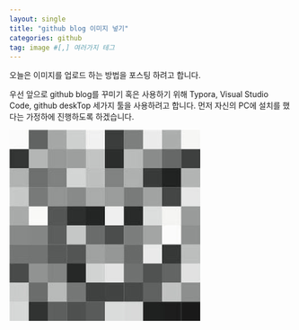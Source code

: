 ```yaml
---
layout: single
title: "github blog 이미지 넣기"
categories: github
tag: image #[,] 여러가지 테그
---
```


오늘은 이미지를 업로드 하는 방법을 포스팅 하려고 합니다.

우선 앞으로 github blog를 꾸미기 혹은 사용하기 위해 
Typora, Visual Studio Code, github deskTop
세가지 툴을 사용하려고 합니다.
먼저 자신의 PC에 설치를 했다는 가정하에 진행하도록 하겠습니다.

![img](images/2021-11-22-image/img-16375200868082.jpg)
